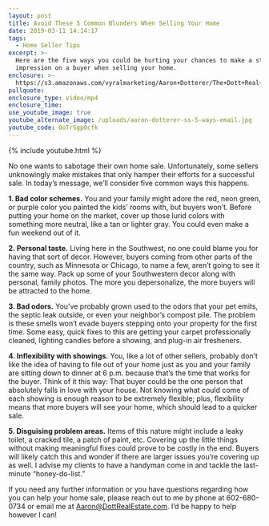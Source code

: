 ```yaml
---
layout: post
title: Avoid These 5 Common Blunders When Selling Your Home
date: 2019-03-11 14:14:17
tags:
  - Home Seller Tips
excerpt: >-
  Here are the five ways you could be hurting your chances to make a strong
  impression on a buyer when selling your home.
enclosure: >-
  https://s3.amazonaws.com/vyralmarketing/Aaron+Dotterer/The+Dott+Real+Estate+Group-+Avoid+These+5+Common+Blunders+When+Selling+Your+Home.mp4
pullquote:
enclosure_type: video/mp4
enclosure_time:
use_youtube_image: true
youtube_alternate_image: /uploads/aaron-dotterer-ss-5-ways-email.jpg
youtube_code: 0oTrSgp0cfk
---
```


{% include youtube.html %}

No one wants to sabotage their own home sale. Unfortunately, some sellers unknowingly make mistakes that only hamper their efforts for a successful sale. In today’s message, we’ll consider five common ways this happens.&nbsp;

**1. Bad color schemes.** You and your family might adore the red, neon green, or purple color you painted the kids’ rooms with, but buyers won’t. Before putting your home on the market, cover up those lurid colors with something more neutral, like a tan or lighter gray. You could even make a fun weekend out of it.&nbsp;

**2. Personal taste.** Living here in the Southwest, no one could blame you for having that sort of decor. However, buyers coming from other parts of the country, such as Minnesota or Chicago, to name a few, aren’t going to see it the same way. Pack up some of your Southwestern decor along with personal, family photos. The more you depersonalize, the more buyers will be attracted to the home.&nbsp;

**3. Bad odors.** You’ve probably grown used to the odors that your pet emits, the septic leak outside, or even your neighbor’s compost pile. The problem is these smells won’t evade buyers stepping onto your property for the first time. Some easy, quick fixes to this are getting your carpet professionally cleaned, lighting candles before a showing, and plug-in air fresheners.&nbsp;

**4. Inflexibility with showings.** You, like a lot of other sellers, probably don’t like the idea of having to file out of your home just as you and your family are sitting down to dinner at 6 p.m. because that’s the time that works for the buyer. Think of it this way: That buyer could be the one person that absolutely falls in love with your house. Not knowing what could come of each showing is enough reason to be extremely flexible; plus, flexibility means that more buyers will see your home, which should lead to a quicker sale.&nbsp;

**5. Disguising problem areas.** Items of this nature might include a leaky toilet, a cracked tile, a patch of paint, etc. Covering up the little things without making meaningful fixes could prove to be costly in the end. Buyers will likely catch this and wonder if there are larger issues you’re covering up as well. I advise my clients to have a handyman come in and tackle the last-minute “honey-do-list.”&nbsp;

If you need any further information or you have questions regarding how you can help your home sale, please reach out to me by phone at 602-680-0734 or email me at [Aaron@DottRealEstate.com](mailto:Aaron@DottRealEstate.com). I’d be happy to help however I can!